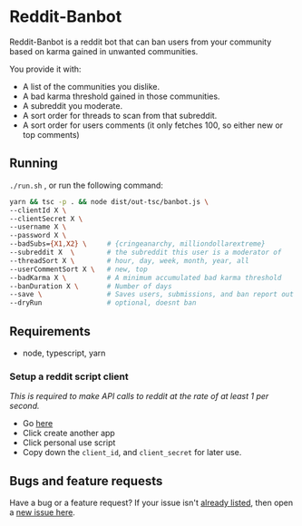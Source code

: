 # Reddit-Banbot

Reddit-Banbot is a reddit bot that can ban users from your community based on karma gained in unwanted communities. 

You provide it with:
- A list of the communities you dislike.
- A bad karma threshold gained in those communities.
- A subreddit you moderate.
- A sort order for threads to scan from that subreddit.
- A sort order for users comments (it only fetches 100, so either new or top comments)

## Running

`./run.sh` , or run the following command:

```sh
yarn && tsc -p . && node dist/out-tsc/banbot.js \
--clientId X \
--clientSecret X \
--username X \
--password X \
--badSubs={X1,X2} \     # {cringeanarchy, milliondollarextreme}
--subreddit X  \        # the subreddit this user is a moderator of
--threadSort X \        # hour, day, week, month, year, all
--userCommentSort X \   # new, top
--badKarma X \          # A minimum accumulated bad karma threshold
--banDuration X \       # Number of days
--save \                # Saves users, submissions, and ban report out to the saved folder
--dryRun                # optional, doesnt ban
```

## Requirements
- node, typescript, yarn

### Setup a reddit script client

*This is required to make API calls to reddit at the rate of at least 1 per second.*

- Go [here](https://www.reddit.com/prefs/apps)
- Click create another app
- Click personal use script
- Copy down the `client_id`, and `client_secret` for later use.



## Bugs and feature requests
Have a bug or a feature request? If your issue isn't [already listed](https://github.com/tchoulihan/reddit-banbot/issues/), then open a [new issue here](https://github.com/tchoulihan/reddit-banbot/issues/new).
